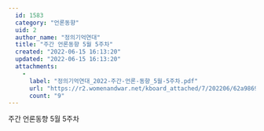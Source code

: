 ```yaml
---
  id: 1583
  category: "언론동향"
  uid: 2
  author_name: "정의기억연대"
  title: "주간 언론동향 5월 5주차"
  created: "2022-06-15 16:13:20"
  updated: "2022-06-15 16:13:20"
  attachments: 
    - 
      label: "정의기억연대_2022-주간-언론-동향_5월-5주차.pdf"
      url: "https://r2.womenandwar.net/kboard_attached/7/202206/62a98690599c68767088.pdf"
      count: "9"
---
```

주간 언론동향 5월 5주차